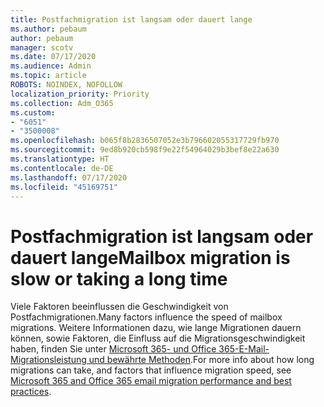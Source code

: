 ```yaml
---
title: Postfachmigration ist langsam oder dauert lange
ms.author: pebaum
author: pebaum
manager: scotv
ms.date: 07/17/2020
ms.audience: Admin
ms.topic: article
ROBOTS: NOINDEX, NOFOLLOW
localization_priority: Priority
ms.collection: Adm_O365
ms.custom:
- "6051"
- "3500008"
ms.openlocfilehash: b065f8b2836507052e3b796602055317729fb970
ms.sourcegitcommit: 9ed8b920cb598f9e22f54964029b3bef8e22a630
ms.translationtype: HT
ms.contentlocale: de-DE
ms.lasthandoff: 07/17/2020
ms.locfileid: "45169751"
---
```

# <a name="mailbox-migration-is-slow-or-taking-a-long-time"></a><span data-ttu-id="d00e2-102">Postfachmigration ist langsam oder dauert lange</span><span class="sxs-lookup"><span data-stu-id="d00e2-102">Mailbox migration is slow or taking a long time</span></span>

<span data-ttu-id="d00e2-103">Viele Faktoren beeinflussen die Geschwindigkeit von Postfachmigrationen.</span><span class="sxs-lookup"><span data-stu-id="d00e2-103">Many factors influence the speed of mailbox migrations.</span></span> <span data-ttu-id="d00e2-104">Weitere Informationen dazu, wie lange Migrationen dauern können, sowie Faktoren, die Einfluss auf die Migrationsgeschwindigkeit haben, finden Sie unter [Microsoft 365- und Office 365-E-Mail-Migrationsleistung und bewährte Methoden](https://docs.microsoft.com/exchange/mailbox-migration/office-365-migration-best-practices).</span><span class="sxs-lookup"><span data-stu-id="d00e2-104">For more info about how long migrations can take, and factors that influence migration speed, see [Microsoft 365 and Office 365 email migration performance and best practices](https://docs.microsoft.com/exchange/mailbox-migration/office-365-migration-best-practices).</span></span>